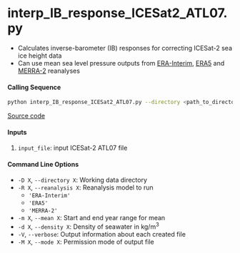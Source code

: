 interp_IB_response_ICESat2_ATL07.py
===================================

- Calculates inverse-barometer (IB) responses for correcting ICESat-2 sea ice height data
- Can use mean sea level pressure outputs from [ERA-Interim](http://apps.ecmwf.int/datasets/data/interim-full-moda), [ERA5](http://apps.ecmwf.int/data-catalogues/era5/?class=ea) and [MERRA-2](https://gmao.gsfc.nasa.gov/reanalysis/MERRA-2/) reanalyses

#### Calling Sequence
```bash
python interp_IB_response_ICESat2_ATL07.py --directory <path_to_directory> --reanalysis <model> input_file
```
[Source code](https://github.com/tsutterley/read-ICESat-2/blob/main/scripts/interp_IB_response_ICESat2_ATL07.py)

#### Inputs
1. `input_file`: input ICESat-2 ATL07 file

#### Command Line Options
- `-D X`, `--directory X`: Working data directory
- `-R X`, `--reanalysis X`: Reanalysis model to run
    * `'ERA-Interim'`
    * `'ERA5'`
    * `'MERRA-2'`
- `-m X`, `--mean X`: Start and end year range for mean
- `-d X`, `--density X`: Density of seawater in kg/m<sup>3</sup>
- `-V`, `--verbose`: Output information about each created file
- `-M X`, `--mode X`: Permission mode of output file
